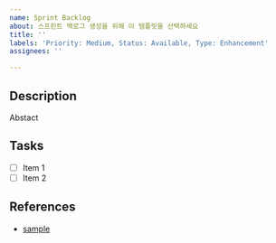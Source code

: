 ```yaml
---
name: Sprint Backlog
about: 스프린트 백로그 생성을 위해 이 템플릿을 선택하세요
title: ''
labels: 'Priority: Medium, Status: Available, Type: Enhancement'
assignees: ''

---
```


## Description

Abstact

## Tasks

- [ ] Item 1
- [ ] Item 2

## References

- [sample](https://www.google.com/)
